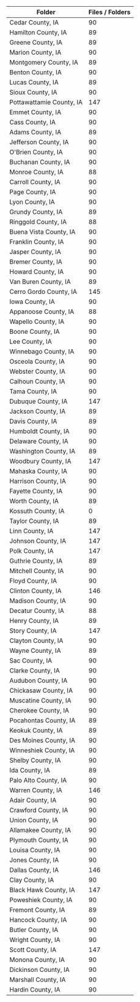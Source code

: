 | Folder                   |   Files / Folders |
|--------------------------|-------------------|
| Cedar County, IA         |                90 |
| Hamilton County, IA      |                89 |
| Greene County, IA        |                89 |
| Marion County, IA        |                90 |
| Montgomery County, IA    |                89 |
| Benton County, IA        |                90 |
| Lucas County, IA         |                89 |
| Sioux County, IA         |                90 |
| Pottawattamie County, IA |               147 |
| Emmet County, IA         |                90 |
| Cass County, IA          |                90 |
| Adams County, IA         |                89 |
| Jefferson County, IA     |                90 |
| O'Brien County, IA       |                90 |
| Buchanan County, IA      |                90 |
| Monroe County, IA        |                88 |
| Carroll County, IA       |                90 |
| Page County, IA          |                90 |
| Lyon County, IA          |                90 |
| Grundy County, IA        |                89 |
| Ringgold County, IA      |                88 |
| Buena Vista County, IA   |                90 |
| Franklin County, IA      |                90 |
| Jasper County, IA        |                90 |
| Bremer County, IA        |                90 |
| Howard County, IA        |                90 |
| Van Buren County, IA     |                89 |
| Cerro Gordo County, IA   |               145 |
| Iowa County, IA          |                90 |
| Appanoose County, IA     |                88 |
| Wapello County, IA       |                90 |
| Boone County, IA         |                90 |
| Lee County, IA           |                90 |
| Winnebago County, IA     |                90 |
| Osceola County, IA       |                90 |
| Webster County, IA       |                90 |
| Calhoun County, IA       |                90 |
| Tama County, IA          |                90 |
| Dubuque County, IA       |               147 |
| Jackson County, IA       |                89 |
| Davis County, IA         |                89 |
| Humboldt County, IA      |                90 |
| Delaware County, IA      |                90 |
| Washington County, IA    |                89 |
| Woodbury County, IA      |               147 |
| Mahaska County, IA       |                90 |
| Harrison County, IA      |                90 |
| Fayette County, IA       |                90 |
| Worth County, IA         |                89 |
| Kossuth County, IA       |                 0 |
| Taylor County, IA        |                89 |
| Linn County, IA          |               147 |
| Johnson County, IA       |               147 |
| Polk County, IA          |               147 |
| Guthrie County, IA       |                89 |
| Mitchell County, IA      |                90 |
| Floyd County, IA         |                90 |
| Clinton County, IA       |               146 |
| Madison County, IA       |                90 |
| Decatur County, IA       |                88 |
| Henry County, IA         |                89 |
| Story County, IA         |               147 |
| Clayton County, IA       |                90 |
| Wayne County, IA         |                89 |
| Sac County, IA           |                90 |
| Clarke County, IA        |                90 |
| Audubon County, IA       |                90 |
| Chickasaw County, IA     |                90 |
| Muscatine County, IA     |                90 |
| Cherokee County, IA      |                90 |
| Pocahontas County, IA    |                89 |
| Keokuk County, IA        |                89 |
| Des Moines County, IA    |                90 |
| Winneshiek County, IA    |                90 |
| Shelby County, IA        |                90 |
| Ida County, IA           |                89 |
| Palo Alto County, IA     |                90 |
| Warren County, IA        |               146 |
| Adair County, IA         |                90 |
| Crawford County, IA      |                90 |
| Union County, IA         |                90 |
| Allamakee County, IA     |                90 |
| Plymouth County, IA      |                90 |
| Louisa County, IA        |                90 |
| Jones County, IA         |                90 |
| Dallas County, IA        |               146 |
| Clay County, IA          |                90 |
| Black Hawk County, IA    |               147 |
| Poweshiek County, IA     |                90 |
| Fremont County, IA       |                89 |
| Hancock County, IA       |                90 |
| Butler County, IA        |                90 |
| Wright County, IA        |                90 |
| Scott County, IA         |               147 |
| Monona County, IA        |                90 |
| Dickinson County, IA     |                90 |
| Marshall County, IA      |                90 |
| Hardin County, IA        |                90 |